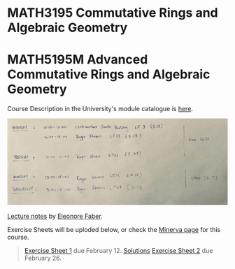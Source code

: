 # MATH3195 Commutative Rings and Algebraic Geometry 
# MATH5195M Advanced Commutative Rings and Algebraic Geometry

Course Description in the University's module catalogue is [here](https://webprod3.leeds.ac.uk/catalogue/dynmodules.asp?Y=202324&m=MATH-3195).

![](Pictures/schedule.jpg)

[Lecture notes](Documents/Eleonore_Faber_Commutative_Rings.pdf) by [Eleonore Faber](http://www1.maths.leeds.ac.uk/~pmtemf/).

Exercise Sheets will be uploded below, or check the [Minerva page](https://minerva.leeds.ac.uk/ultra/courses/_552205_1/outline) for this course.

> [Exercise Sheet 1](Documents/ex1.pdf) due February 12. [Solutions](Documents/sol1.pdf)
> [Exercise Sheet 2](Documents/ex2.pdf) due February 26.

